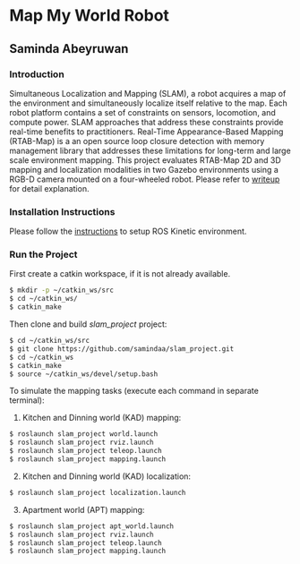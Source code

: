 # Map My World Robot
## Saminda Abeyruwan

### Introduction

Simultaneous Localization and Mapping (SLAM), a robot acquires a map of the environment and simultaneously localize itself relative to the map. Each robot platform contains a set of constraints on sensors, locomotion, and compute power.  SLAM approaches that address these constraints provide real-time  benefits to practitioners.  Real-Time Appearance-Based Mapping (RTAB-Map) is a an open source loop closure detection with memory management library that addresses these limitations for long-term and large scale environment mapping. This project evaluates RTAB-Map 2D and 3D mapping and localization modalities in two Gazebo environments using a RGB-D camera mounted on a four-wheeled robot. Please refer to [writeup](writeup.pdf) for detail explanation.

### Installation Instructions

Please follow the [instructions](https://github.com/samindaa/RoboND-Localization-Project)
to setup ROS Kinetic environment. 

### Run the Project

First create a catkin workspace, if it is not already available.

```sh
$ mkdir -p ~/catkin_ws/src
$ cd ~/catkin_ws/
$ catkin_make
```

Then clone and build _slam_project_ project:

```sh
$ cd ~/catkin_ws/src
$ git clone https://github.com/samindaa/slam_project.git
$ cd ~/catkin_ws
$ catkin_make
$ source ~/catkin_ws/devel/setup.bash
```

To simulate the mapping tasks (execute each command in separate terminal):

1. Kitchen and Dinning world (KAD) mapping:

```sh
$ roslaunch slam_project world.launch
$ roslaunch slam_project rviz.launch
$ roslaunch slam_project teleop.launch
$ roslaunch slam_project mapping.launch
```
2. Kitchen and Dinning world (KAD) localization:

```sh
$ roslaunch slam_project localization.launch
```

3. Apartment world (APT) mapping: 

```sh
$ roslaunch slam_project apt_world.launch
$ roslaunch slam_project rviz.launch
$ roslaunch slam_project teleop.launch
$ roslaunch slam_project mapping.launch
```
